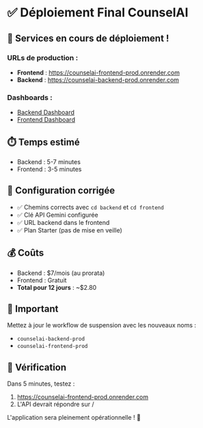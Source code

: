 # ✅ Déploiement Final CounselAI

## 🎉 Services en cours de déploiement !

### URLs de production :
- **Frontend** : https://counselai-frontend-prod.onrender.com
- **Backend** : https://counselai-backend-prod.onrender.com

### Dashboards :
- [Backend Dashboard](https://dashboard.render.com/web/srv-d1tr4r95pdvs73d2oqi0)
- [Frontend Dashboard](https://dashboard.render.com/static/srv-d1tr5049c44c73cbrbag)

## ⏱️ Temps estimé
- Backend : 5-7 minutes
- Frontend : 3-5 minutes

## 🔧 Configuration corrigée
- ✅ Chemins corrects avec `cd backend` et `cd frontend`
- ✅ Clé API Gemini configurée
- ✅ URL backend dans le frontend
- ✅ Plan Starter (pas de mise en veille)

## 💰 Coûts
- Backend : $7/mois (au prorata)
- Frontend : Gratuit
- **Total pour 12 jours** : ~$2.80

## 🚨 Important
Mettez à jour le workflow de suspension avec les nouveaux noms :
- `counselai-backend-prod`
- `counselai-frontend-prod`

## 📝 Vérification
Dans 5 minutes, testez :
1. https://counselai-frontend-prod.onrender.com
2. L'API devrait répondre sur /

L'application sera pleinement opérationnelle ! 🚀